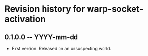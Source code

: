 # Revision history for warp-socket-activation

## 0.1.0.0  -- YYYY-mm-dd

* First version. Released on an unsuspecting world.
